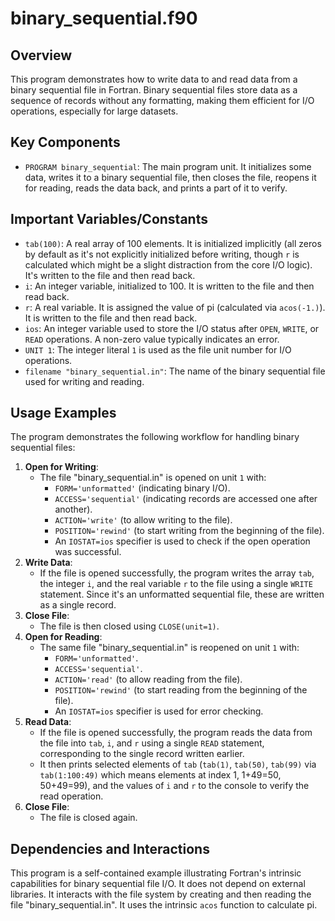 # binary_sequential.f90

## Overview
This program demonstrates how to write data to and read data from a binary sequential file in Fortran. Binary sequential files store data as a sequence of records without any formatting, making them efficient for I/O operations, especially for large datasets.

## Key Components
- `PROGRAM binary_sequential`: The main program unit. It initializes some data, writes it to a binary sequential file, then closes the file, reopens it for reading, reads the data back, and prints a part of it to verify.

## Important Variables/Constants
- `tab(100)`: A real array of 100 elements. It is initialized implicitly (all zeros by default as it's not explicitly initialized before writing, though `r` is calculated which might be a slight distraction from the core I/O logic). It's written to the file and then read back.
- `i`: An integer variable, initialized to 100. It is written to the file and then read back.
- `r`: A real variable. It is assigned the value of pi (calculated via `acos(-1.)`). It is written to the file and then read back.
- `ios`: An integer variable used to store the I/O status after `OPEN`, `WRITE`, or `READ` operations. A non-zero value typically indicates an error.
- `UNIT 1`: The integer literal `1` is used as the file unit number for I/O operations.
- `filename "binary_sequential.in"`: The name of the binary sequential file used for writing and reading.

## Usage Examples
The program demonstrates the following workflow for handling binary sequential files:

1.  **Open for Writing**:
    *   The file "binary_sequential.in" is opened on unit `1` with:
        *   `FORM='unformatted'` (indicating binary I/O).
        *   `ACCESS='sequential'` (indicating records are accessed one after another).
        *   `ACTION='write'` (to allow writing to the file).
        *   `POSITION='rewind'` (to start writing from the beginning of the file).
        *   An `IOSTAT=ios` specifier is used to check if the open operation was successful.
2.  **Write Data**:
    *   If the file is opened successfully, the program writes the array `tab`, the integer `i`, and the real variable `r` to the file using a single `WRITE` statement. Since it's an unformatted sequential file, these are written as a single record.
3.  **Close File**:
    *   The file is then closed using `CLOSE(unit=1)`.
4.  **Open for Reading**:
    *   The same file "binary_sequential.in" is reopened on unit `1` with:
        *   `FORM='unformatted'`.
        *   `ACCESS='sequential'`.
        *   `ACTION='read'` (to allow reading from the file).
        *   `POSITION='rewind'` (to start reading from the beginning of the file).
        *   An `IOSTAT=ios` specifier is used for error checking.
5.  **Read Data**:
    *   If the file is opened successfully, the program reads the data from the file into `tab`, `i`, and `r` using a single `READ` statement, corresponding to the single record written earlier.
    *   It then prints selected elements of `tab` (`tab(1)`, `tab(50)`, `tab(99)` via `tab(1:100:49)` which means elements at index 1, 1+49=50, 50+49=99), and the values of `i` and `r` to the console to verify the read operation.
6.  **Close File**:
    *   The file is closed again.

## Dependencies and Interactions
This program is a self-contained example illustrating Fortran's intrinsic capabilities for binary sequential file I/O. It does not depend on external libraries. It interacts with the file system by creating and then reading the file "binary_sequential.in". It uses the intrinsic `acos` function to calculate pi.
